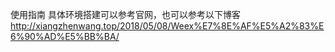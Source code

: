 使用指南 
具体环境搭建可以参考官网，也可以参考以下博客
http://xiangzhenwang.top/2018/05/08/Weex%E7%8E%AF%E5%A2%83%E6%90%AD%E5%BB%BA/
